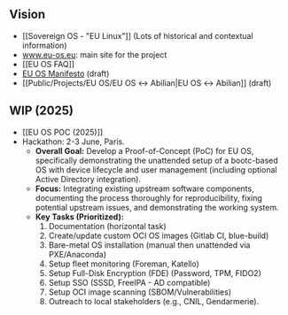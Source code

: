 ## Vision

- [[Sovereign OS - "EU Linux"]] (Lots of historical and contextual information)
- www.eu-os.eu: main site for the project
- [[EU OS FAQ]]
- [EU OS Manifesto](https://gitlab.com/eu-os/eu-os.gitlab.io/-/issues/4) (draft)
- [[Public/Projects/EU OS/EU OS ↔︎ Abilian|EU OS ↔︎ Abilian]] (draft)

## WIP (2025)

- [[EU OS POC (2025)]]
- Hackathon: 2-3 June, Paris.
    *   **Overall Goal:** Develop a Proof-of-Concept (PoC) for EU OS, specifically demonstrating the unattended setup of a bootc-based OS with device lifecycle and user management (including optional Active Directory integration).
    *   **Focus:** Integrating existing upstream software components, documenting the process thoroughly for reproducibility, fixing potential upstream issues, and demonstrating the working system.
    *   **Key Tasks (Prioritized):**
        1.  Documentation (horizontal task)
        2.  Create/update custom OCI OS images (Gitlab CI, blue-build)
        3.  Bare-metal OS installation (manual then unattended via PXE/Anaconda)
        4.  Setup fleet monitoring (Foreman, Katello)
        5.  Setup Full-Disk Encryption (FDE) (Password, TPM, FIDO2)
        6.  Setup SSO (SSSD, FreeIPA - AD compatible)
        7.  Setup OCI image scanning (SBOM/Vulnerabilities)
        8.  Outreach to local stakeholders (e.g., CNIL, Gendarmerie).